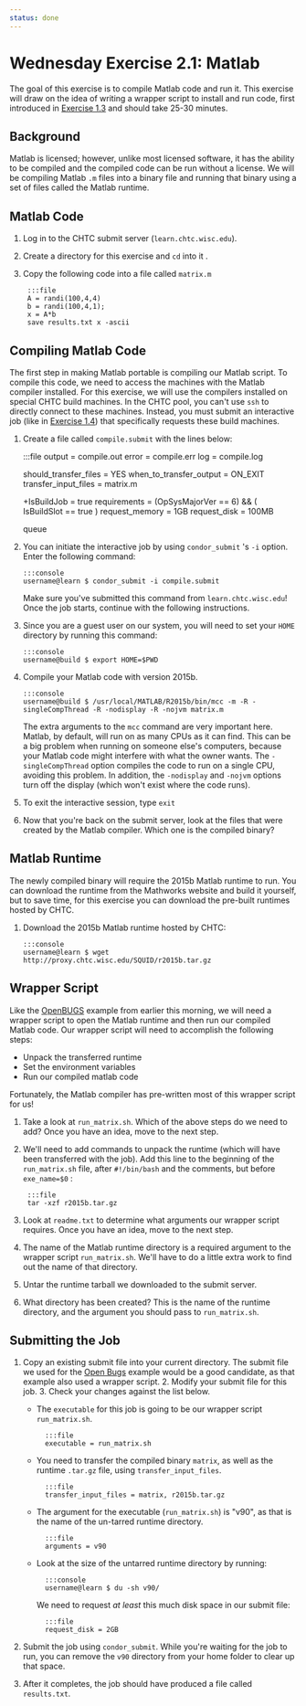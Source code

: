 ```yaml
---
status: done
---
```


<style type="text/css"> pre em { font-style: normal; background-color: yellow; } pre strong { font-style: normal; font-weight: bold; color: #008; } </style>

Wednesday Exercise 2.1: Matlab
==============================

The goal of this exercise is to compile Matlab code and run it. This exercise will draw on the idea of writing a wrapper script to install and run code, first introduced in [Exercise 1.3](/materials/day3/part1-ex3-wrapper) and should take 25-30 minutes.

Background
----------

Matlab is licensed; however, unlike most licensed software, it has the ability to be compiled and the compiled code can be run without a license. We will be compiling Matlab `.m` files into a binary file and running that binary using a set of files called the Matlab runtime.

Matlab Code
-----------

1. Log in to the CHTC submit server (`learn.chtc.wisc.edu`).
1. Create a directory for this exercise and `cd` into it . 
1. Copy the following code into a file called `matrix.m` 

		:::file
		A = randi(100,4,4)
		b = randi(100,4,1);
		x = A*b
		save results.txt x -ascii

Compiling Matlab Code
---------------------

The first step in making Matlab portable is compiling our Matlab script.
To compile this code, we need to access the machines with the Matlab compiler installed.
For this exercise, we will use the compilers installed on special CHTC build machines.
In the CHTC pool, you can't use `ssh` to directly connect to these machines.
Instead, you must submit an interactive job (like in [Exercise 1.4](/materials/day3/part1-ex4-prepackaged)) that
specifically requests these build machines.

1.   Create a file called `compile.submit` with the lines below: 

		:::file
		output = compile.out
		error = compile.err
		log = compile.log

		should_transfer_files = YES
		when_to_transfer_output = ON_EXIT
		transfer_input_files = matrix.m

		+IsBuildJob = true
		requirements = (OpSysMajorVer == 6) && ( IsBuildSlot == true )
		request_memory = 1GB
		request_disk = 100MB 

		queue

1.  You can initiate the interactive job by using `condor_submit` 's `-i` option. Enter the following command: 

		:::console
		username@learn $ condor_submit -i compile.submit

	Make sure you've submitted this command from `learn.chtc.wisc.edu`! Once the job starts, continue with the following instructions.

1.  Since you are a guest user on our system, you will need to set your `HOME` directory by running this command: 

		:::console
		username@build $ export HOME=$PWD

1.  Compile your Matlab code with version 2015b. 

		:::console
		username@build $ /usr/local/MATLAB/R2015b/bin/mcc -m -R -singleCompThread -R -nodisplay -R -nojvm matrix.m

	The extra arguments to the `mcc` command are very important here. Matlab, by default, will run on as many CPUs as it can find. This can be a big problem  when running on someone else's computers, because your Matlab code might interfere with what the owner wants. The `-singleCompThread` option  compiles the code to run on a single CPU, avoiding this problem. In addition, the `-nodisplay` and `-nojvm` options turn off the display (which won't exist  where the code runs). 

1.  To exit the interactive session, type `exit`

1.  Now that you're back on the submit server, look at the files that were created by the Matlab compiler. Which one is the compiled binary?

Matlab Runtime
--------------

The newly compiled binary will require the 2015b Matlab runtime to run. You can download the runtime from the Mathworks website and build it yourself, but to save time, for this exercise you can download the pre-built runtimes hosted by CHTC.

1.  Download the 2015b Matlab runtime hosted by CHTC: 

		:::console
		username@learn $ wget http://proxy.chtc.wisc.edu/SQUID/r2015b.tar.gz 

Wrapper Script
--------------

Like the [OpenBUGS](/materials/day3/part1-ex4-prepackaged) example from earlier this morning, we will need a wrapper script to open the Matlab runtime and then run our compiled Matlab code. Our wrapper script will need to accomplish the following steps:

-   Unpack the transferred runtime
-   Set the environment variables
-   Run our compiled matlab code

Fortunately, the Matlab compiler has pre-written most of this wrapper script for us!

1.  Take a look at `run_matrix.sh`. Which of the above steps do we need to add? Once you have an idea, move to the next step.

1. We'll need to add commands to unpack the runtime (which will have been transferred with the job). Add this line to the beginning of the `run_matrix.sh` file, after `#!/bin/bash` and the comments, but before `exe_name=$0` : 

		:::file
		tar -xzf r2015b.tar.gz

1. Look at `readme.txt` to determine what arguments our wrapper script requires. Once you have an idea, move to the next step.

1. The name of the Matlab runtime directory is a required argument to the wrapper script `run_matrix.sh`. We'll have to do a little extra work to find out the name of that directory. 

1. Untar the runtime tarball we downloaded to the submit server. 

1. What directory has been created? This is the name of the runtime directory, and the argument you should pass to `run_matrix.sh`.  

Submitting the Job
------------------

1.  Copy an existing submit file into your current directory. The submit file we used for the [Open Bugs](part1-ex4-prepackaged.md) example would be a good candidate, as that example also used a wrapper script. 2. Modify your submit file for this job. 3. Check your changes against the list below.
    * The `executable` for this job is going to be our wrapper script `run_matrix.sh`. 

			:::file
			executable = run_matrix.sh

	* You need to transfer the compiled binary `matrix`, as well as the runtime `.tar.gz` file, using `transfer_input_files`. 

			:::file
			transfer_input_files = matrix, r2015b.tar.gz

	* The argument for the executable (`run_matrix.sh`) is "v90", as that is the name of the un-tarred runtime directory. 

			:::file
			arguments = v90

	* Look at the size of the untarred runtime directory by running: 

			:::console
			username@learn $ du -sh v90/

		We need to request *at least* this much  disk space in our submit file: 
			
			:::file
			request_disk = 2GB

1. Submit the job using `condor_submit`.  While you're waiting for the job to run, you can remove the `v90` directory from your home folder to clear up that space.  

1. After it completes, the job should have produced a file called `results.txt`.  

